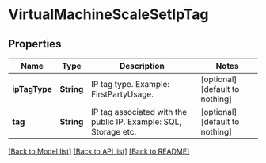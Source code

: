# VirtualMachineScaleSetIpTag


## Properties
Name | Type | Description | Notes
------------ | ------------- | ------------- | -------------
**ipTagType** | **String** | IP tag type. Example: FirstPartyUsage. | [optional] [default to nothing]
**tag** | **String** | IP tag associated with the public IP. Example: SQL, Storage etc. | [optional] [default to nothing]


[[Back to Model list]](../README.md#models) [[Back to API list]](../README.md#api-endpoints) [[Back to README]](../README.md)


